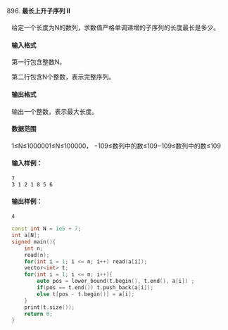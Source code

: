 896. #### 最长上升子序列 II

给定一个长度为N的数列，求数值严格单调递增的子序列的长度最长是多少。

#### 输入格式

第一行包含整数N。

第二行包含N个整数，表示完整序列。

#### 输出格式

输出一个整数，表示最大长度。

#### 数据范围

1≤N≤1000001≤N≤100000，
−109≤数列中的数≤109−109≤数列中的数≤109

#### 输入样例：

```
7
3 1 2 1 8 5 6
```

#### 输出样例：

```
4
```

```cpp
const int N = 1e5 + 7;
int a[N];
signed main(){
    int n;
    read(n);
    for(int i = 1; i <= n; i++) read(a[i]);
    vector<int> t;
    for(int i = 1; i <= n; i++){
        auto pos = lower_bound(t.begin(), t.end(), a[i]) ;
        if(pos == t.end()) t.push_back(a[i]);
        else t[pos - t.begin()] = a[i];
    }
    print(t.size());
    return 0;
}
```
